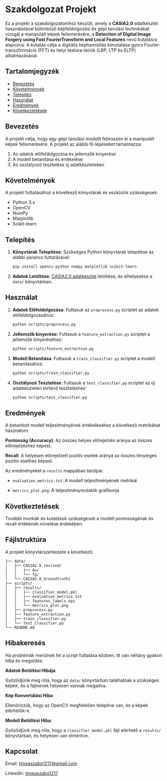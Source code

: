 # Szakdolgozat Projekt

Ez a projekt a szakdolgozatomhoz készült, amely a **CASIA2.0** adatkészlet használatával különböző képfeldolgozási és gépi tanulási technikákat vizsgál a manipulált képek felismerésére, a **Detection of Digital Image Forgery using Fast FourierTransform and Local Features** nevű kutatásra alapozva. A kutatás célja a digitális képhamisítás kimutatása gyors Fourier-transzformáció (FFT) és helyi textúra-leírók (LBP, LTP és ELTP) alkalmazásával.

## Tartalomjegyzék
- [Bevezetés](#bevezetés)
- [Követelmények](#követelmények)
- [Telepítés](#telepítés)
- [Használat](#használat)
- [Eredmények](#eredmények)
- [Következtetések](#következtetések)

## Bevezetés
A projekt célja, hogy egy gépi tanulási modellt fejlesszen ki a manipulált képek felismerésére. A projekt az alábbi fő lépéseket tartalmazza:
1. Az adatok előfeldolgozása és jellemzők kinyerése
2. A modell betanítása és értékelése
3. Az osztályozó tesztelése új adatkészleteken

## Követelmények
A projekt futtatásához a következő könyvtárak és eszközök szükségesek:
- Python 3.x
- OpenCV
- NumPy
- Matplotlib
- Scikit-learn

## Telepítés
1. **Könyvtárak Telepítése**: Szükséges Python könyvtárak telepítése az alábbi parancs futtatásával:
   ```bash
   pip install opencv-python numpy matplotlib scikit-learn
   ```
   
2. **Adatok Letöltése**:
   [CASIA2.0 adatkészlet](https://paperswithcode.com/dataset/casia-v2) letöltése, és elhelyezése a `data/` könyvtárban.

## Használat
1. **Adatok Előfeldolgozása**: Futtasuk az `preprocess.py` scriptet az adatok előfeldolgozásához:
   ```bash
   python scripts/preprocess.py
   ```

2. **Jellemzők kinyerése**: Futtasuk a `feature_extraction.py` scriptet a jellemzők kinyeréséhez:
   ```bash
   python scripts/feature_extraction.py
   ```

3. **Modell Betanítása**: Futtasuk a `train_classifier.py` scriptet a modell betanításához:
   ```bash
   python scripts/train_classifier.py
   ```
   
4. **Osztályozó Tesztelése**: Futtasuk a `test_classifier.py` scriptet az új adatkészleten történő teszteléshez:
   ```bash
   python scripts/test_classifier.py
   ```

## Eredmények
A betanított modell teljesítményének értékeléséhez a következő metrikákat használom:

**Pontosság (Accuracy)**: Az összes helyes előrejelzés aránya az összes előrejelzéshez képest.

**Recall**: A helyesen előrejelzett pozitív esetek aránya az összes tényleges pozitív esethez képest.

Az eredményeket a `results` mappában tároljuk:

- `evaluation_metrics.txt`: A modell teljesítményének metrikái

- `metrics_plot.png`: A teljesítménymutatók grafikonja

## Következtetések
További munkák és kutatások szükségesek a modell pontosságának és recall értékének növelése érdekében.

## Fájlstruktúra
A projekt könyvtárszerkezete a következő:
```
├── data/
│   ├── CASIA2.0_revised/
│   │   ├── Au/
│   │   └── Tp/
│   └── CASIA2.0_Groundtruth/
├── scripts/
│   ├── results/
│   │   ├── classifier_model.pkl
│   │   ├── evaluation_metrics.txt
│   │   ├── features_labels.npz
│   │   └── metrics_plot.png
│   ├── preprocess.py
│   ├── feature_extraction.py
│   ├── train_classifier.py
│   └── test_classifier.py
└── README.md
```

## Hibakeresés
Ha problémák merülnek fel a script futtatása közben, itt van néhány gyakori hiba és megoldás:

**Adatok Betöltési Hibája**:

Győződjünk meg róla, hogy az `data/` könyvtárban találhatóak a szükséges képek, és a fájlnevek helyesen vannak megadva.

**Kép Konvertálási Hiba**:

Ellenőrizzük, hogy az OpenCV megfelelően telepítve van, és a képek elérhetők-e.

**Modell Betöltési Hiba**:

Győződjünk meg róla, hogy a `classifier_model.pkl` fájl elérhető a `results/` könyvtárban, és helyesen van elmentve.

## Kapcsolat
Email: [timeaszabo1217@gmail.com](mailto:timeaszabo1217@gmail.com)

LinkedIn: [timeaszabo1217](https://www.linkedin.com/in/timeaszabo1217/)
